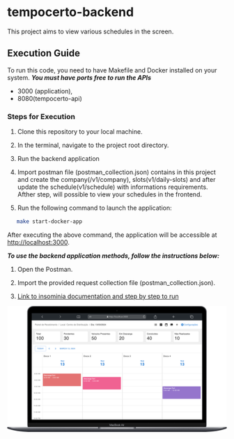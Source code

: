 # tempocerto-backend
This project aims to view various schedules in the screen.

## Execution Guide

To run this code, you need to have Makefile and Docker installed on your system.
***You must have ports free to run the APIs***

* 3000 (application), 
* 8080(tempocerto-api)

### Steps for Execution

1. Clone this repository to your local machine.

2. In the terminal, navigate to the project root directory.

3. Run the backend application

4. Import postman file (postman_collection.json) contains in this project and create the company(/v1/company), slots(v1/daily-slots) and after update the schedule(v1/schedule) with informations requirements. Afther step, will possible to view your schedules in the frontend.

5. Run the following command to launch the application:

```bash
   make start-docker-app
```

After executing the above command, the application will be accessible at [http://localhost:3000](http://localhost:3000).


***To use the backend application methods, follow the instructions below:***

1. Open the Postman.
   
2. Import the provided request collection file (postman_collection.json).

3. [Link to insominia documentation and step by step to run](https://documenter.getpostman.com/view/31816718/2sA2xjyqTE)

![Isso é uma imagem](./layoutapp.png)